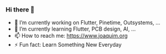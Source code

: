### Hi there 👋


- 🔭 I’m currently working on Flutter, Pinetime, Outsystems, ...
- 🌱 I’m currently learning Flutter, PCB design, AI, ...
- 📫 How to reach me: https://www.joaquim.org
- ⚡ Fun fact: Learn Something New Everyday
